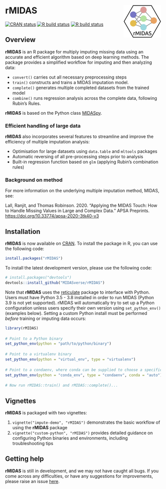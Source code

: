 
<!-- README.md is generated from README.Rmd. Please edit that file -->

# rMIDAS <img src='man/figures/logo.png' align="right" height="105" />

<!-- badges: start -->

[![CRAN
status](https://www.r-pkg.org/badges/version/rMIDAS)](https://cran.r-project.org/package=rMIDAS)
[![R build
status](https://github.com/MIDASverse/rMIDAS/workflows/R/badge.svg)](https://github.com/tidyverse/dplyr/actions?workflow=R)
[![R build
status](https://github.com/tsrobinson/rMIDAS/workflows/R-CMD-check/badge.svg)](https://github.com/MIDASverse/rMIDAS/actions)
<!-- badges: end -->

## Overview

**rMIDAS** is an R package for multiply imputing missing data using an
accurate and efficient algorithm based on deep learning methods. The
package provides a simplified workflow for imputing and then analyzing
data:

  - `convert()` carries out all necessary preprocessing steps
  - `train()` constructs and trains a MIDAS imputation model.
  - `complete()` generates multiple completed datasets from the trained
    model
  - `combine()` runs regression analysis across the complete data,
    following Rubin’s Rules.

**rMIDAS** is based on the Python class
[MIDASpy](https://github.com/MIDASverse/MIDASpy).

### Efficient handling of large data

**rMIDAS** also incorporates several features to streamline and improve
the efficiency of multiple imputation analysis:

  - Optimisation for large datasets using `data.table` and `mltools`
    packages
  - Automatic reversing of all pre-processing steps prior to analysis
  - Built-in regression function based on `glm` (applying Rubin’s
    combination rules)

### Background on method

For more information on the underlying multiple imputation method,
MIDAS, see:

Lall, Ranjit, and Thomas Robinson. 2020. “Applying the MIDAS Touch: How
to Handle Missing Values in Large and Complex Data.” APSA Preprints.
<https://doi.org/10.33774/apsa-2020-3tk40-v3>

## Installation

**rMIDAS** is now available on
[CRAN](https://cran.r-project.org/package=rMIDAS). To install the
package in R, you can use the following code:

``` r
install.packages("rMIDAS")
```

To install the latest development version, please use the following
code:

``` r
# install.packages("devtools")
devtools::install_github("MIDASverse/rMIDAS")
```

Note that **rMIDAS** uses the
[reticulate](https://github.com/rstudio/reticulate) package to interface
with Python. Users must have Python 3.5 - 3.8 installed in order to run
MIDAS (Python 3.9 is not yet supported). rMIDAS will automatically try
to set up a Python configuration unless users specify their own version
using `set_python_env()` (examples below). Setting a custom Python
install must be performed *before* training or imputing data occurs:

``` r
library(rMIDAS)

# Point to a Python binary
set_python_env(python = "path/to/python/binary")

# Point to a virtualenv binary
set_python_env(python = "virtual_env", type = "virtualenv")

# Point to a condaenv, where conda can be supplied to choose a specific executable
set_python_env(python = "conda_env", type = "condaenv", conda = "auto")

# Now run rMIDAS::train() and rMIDAS::complete()...
```

## Vignettes

**rMIDAS** is packaged with two vignettes:

1.  `vignette("impute-demo", "rMIDAS")` demonstrates the basic workflow
    of using the **rMIDAS** package
2.  `vignette("custom-python", "rMIDAS")` provides detailed guidance on
    configuring Python binaries and environments, including
    troubleshooting tips

## Getting help

**rMIDAS** is still in development, and we may not have caught all bugs.
If you come across any difficulties, or have any suggestions for
improvements, please raise an issue
[here](https://github.com/MIDASverse/MIDASpy/issues).
